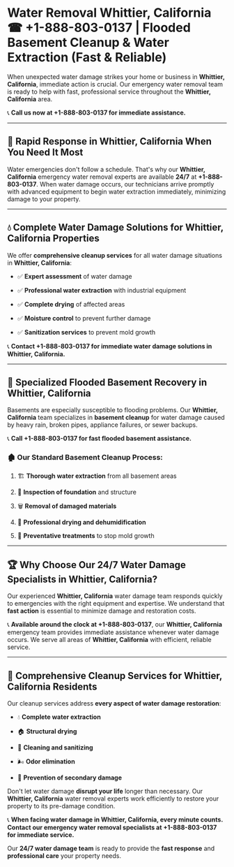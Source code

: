 # Water Removal Whittier, California ☎ +1-888-803-0137 | Flooded Basement Cleanup & Water Extraction (Fast & Reliable)

When unexpected water damage strikes your home or business in **Whittier, California**, immediate action is crucial. Our emergency water removal team is ready to help with fast, professional service throughout the **Whittier, California** area. 

📞 **Call us now at +1-888-803-0137 for immediate assistance.**

---

## 🚀 Rapid Response in Whittier, California When You Need It Most

Water emergencies don't follow a schedule. That's why our **Whittier, California** emergency water removal experts are available **24/7** at **+1-888-803-0137**. When water damage occurs, our technicians arrive promptly with advanced equipment to begin water extraction immediately, minimizing damage to your property.

---

## 💧 Complete Water Damage Solutions for Whittier, California Properties

We offer **comprehensive cleanup services** for all water damage situations in **Whittier, California**:

- ✅ **Expert assessment** of water damage  
- ✅ **Professional water extraction** with industrial equipment  
- ✅ **Complete drying** of affected areas  
- ✅ **Moisture control** to prevent further damage  
- ✅ **Sanitization services** to prevent mold growth  

📞 **Contact +1-888-803-0137 for immediate water damage solutions in Whittier, California.**

---

## 🌊 Specialized Flooded Basement Recovery in Whittier, California

Basements are especially susceptible to flooding problems. Our **Whittier, California** team specializes in **basement cleanup** for water damage caused by heavy rain, broken pipes, appliance failures, or sewer backups. 

📞 **Call +1-888-803-0137 for fast flooded basement assistance.**

### 🏚️ Our Standard Basement Cleanup Process:
1. 🏗️ **Thorough water extraction** from all basement areas  
2. 🔎 **Inspection of foundation** and structure  
3. 🗑️ **Removal of damaged materials**  
4. 💨 **Professional drying and dehumidification**  
5. 🚫 **Preventative treatments** to stop mold growth  

---

## 🏆 Why Choose Our 24/7 Water Damage Specialists in Whittier, California?

Our experienced **Whittier, California** water damage team responds quickly to emergencies with the right equipment and expertise. We understand that **fast action** is essential to minimize damage and restoration costs.

📞 **Available around the clock at +1-888-803-0137**, our **Whittier, California** emergency team provides immediate assistance whenever water damage occurs. We serve all areas of **Whittier, California** with efficient, reliable service.

---

## 🧹 Comprehensive Cleanup Services for Whittier, California Residents

Our cleanup services address **every aspect of water damage restoration**:

- 💧 **Complete water extraction**  
- 🏠 **Structural drying**  
- 🧼 **Cleaning and sanitizing**  
- 🌬️ **Odor elimination**  
- 🚫 **Prevention of secondary damage**  

Don't let water damage **disrupt your life** longer than necessary. Our **Whittier, California** water removal experts work efficiently to restore your property to its pre-damage condition.

📞 **When facing water damage in Whittier, California, every minute counts. Contact our emergency water removal specialists at +1-888-803-0137 for immediate service.**

Our **24/7 water damage team** is ready to provide the **fast response** and **professional care** your property needs.
